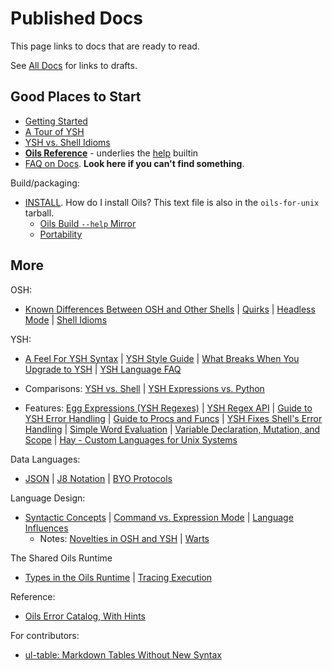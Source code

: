 Published Docs
==============

This page links to docs that are ready to read.

See [All Docs](index.html) for links to drafts.

## Good Places to Start

- [Getting Started](getting-started.html)
- [A Tour of YSH](ysh-tour.html)
- [YSH vs. Shell Idioms](idioms.html) 
- [**Oils Reference**](ref/index.html) - underlies the [help][] builtin
- [FAQ on Docs](faq-doc.html).  **Look here if you can't find
  something**.

Build/packaging:

- [INSTALL](INSTALL.html). How do I install Oils?  This text file is also in
  the `oils-for-unix` tarball.
  - [Oils Build `--help` Mirror](help-mirror.html)
  - [Portability](portability.html)

[help]: ref/chap-builtin-cmd.html#help

## More

OSH:

- [Known Differences Between OSH and Other Shells](known-differences.html) |
  [Quirks](quirks.html) | [Headless Mode](headless.html) | [Shell
  Idioms](shell-idioms.html)

YSH:

- [A Feel For YSH Syntax](syntax-feelings.html) | [YSH Style
  Guide](style-guide.html) | [What Breaks When You Upgrade to
  YSH](upgrade-breakage.html) | [YSH Language FAQ](ysh-faq.html)

- Comparisons: [YSH vs. Shell](ysh-vs-shell.html) | [YSH Expressions vs.
  Python](ysh-vs-python.html)

- Features: [Egg Expressions (YSH Regexes)](eggex.html)
  | [YSH Regex API](ysh-regex-api.html)
  | [Guide to YSH Error Handling](ysh-error.html)
  | [Guide to Procs and Funcs](proc-func.html)
  | [YSH Fixes Shell's Error Handling](error-handling.html)
  | [Simple Word Evaluation](simple-word-eval.html)
  | [Variable Declaration, Mutation, and Scope](variables.html)
  | [Hay - Custom Languages for Unix Systems](hay.html)

Data Languages:

- [JSON](json.html) | [J8 Notation](j8-notation.html) | [BYO
  Protocols](byo.html)

Language Design:

- [Syntactic Concepts](syntactic-concepts.html) 
  | [Command vs. Expression Mode](command-vs-expression-mode.html)
  | [Language Influences](language-influences.html)
  - Notes: [Novelties in OSH and YSH](novelties.html) | [Warts](warts.html)

The Shared Oils Runtime

- [Types in the Oils Runtime](types.html) | [Tracing Execution](xtrace.html) 

Reference:

- [Oils Error Catalog, With Hints](error-catalog.html)

For contributors:

- [ul-table: Markdown Tables Without New Syntax](ul-table.html)

